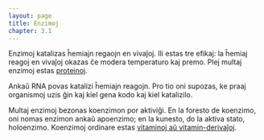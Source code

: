 ```yaml
---
layout: page
title: Enzimoj
chapter: 3.1
---
```


Enzimoj katalizas ĥemiajn regaojn en vivaĵoj. Ili estas tre efikaj: la ĥemiaj reagoj en vivaĵoj okazas 
ĉe modera temperaturo kaj premo. Plej multaj enzimoj estas [proteinoj](proteino).

Ankaŭ RNA povas katalizi ĥemiajn reagojn. Pro tio oni supozas, ke praaj organismoj uzis ĝin kaj kiel gena kodo 
kaj kiel katalizilo.

Multaj enzimoj bezonas koenzimon por aktiviĝi. 
En la foresto de koenzimo, oni nomas enzimon ankaŭ apoenzimo; en la kunesto, do la aktiva stato, holoenzimo.
Koenzimoj ordinare estas [vitaminoj aŭ vitamin-derivaĵoj](vitamino).


<!--


Ekzemploj de gravaj enzimoj:

## Citrat-sintazo

[angla priskribo](https://prosite.expasy.org/PDOC00422)

-->
